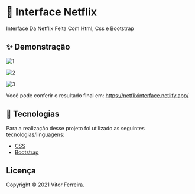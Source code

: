 # 🍿 Interface Netflix
Interface Da Netflix Feita Com Html, Css e Bootstrap


## ✨ Demonstração
![1](https://user-images.githubusercontent.com/47065330/109692392-3a022880-7b67-11eb-91cf-1728812633e1.png)



![2](https://user-images.githubusercontent.com/47065330/109692396-3bcbec00-7b67-11eb-827f-c277dc65b1f2.png)


![3](https://user-images.githubusercontent.com/47065330/109692402-3d95af80-7b67-11eb-847a-2d7166f0553b.png)

Você pode conferir o resultado final em: https://netflixinterface.netlify.app/



## 📝 Tecnologias 
Para a realização desse projeto foi utilizado as seguintes tecnologias/linguagens: 
- [CSS]() 
- [Bootstrap](https://getbootstrap.com) 




## Licença
Copyright © 2021 Vitor Ferreira.


